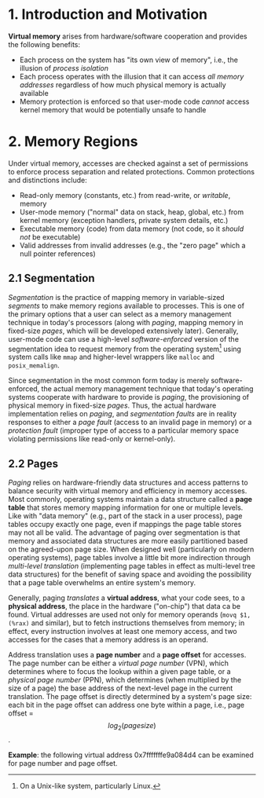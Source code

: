 # 1. Introduction and Motivation

**Virtual memory** arises from hardware/software cooperation and provides the following benefits:
* Each process on the system has "its own view of memory", i.e., the illusion of _process isolation_
* Each process operates with the illusion that it can access _all memory addresses_ regardless of how much physical memory is actually available
* Memory protection is enforced so that user-mode code _cannot_ access kernel memory that would be potentially unsafe to handle

# 2. Memory Regions

Under virtual memory, accesses are checked against a set of permissions to enforce process separation and related protections. Common protections and distinctions include:
* Read-only memory (constants, etc.) from read-write, or _writable_, memory
* User-mode memory ("normal" data on stack, heap, global, etc.) from kernel memory (exception handlers, private system details, etc.)
* Executable memory (code) from data memory (not code, so it _should not_ be executable)
* Valid addresses from invalid addresses (e.g., the "zero page" which a null pointer references)

## 2.1 Segmentation

_Segmentation_ is the practice of mapping memory in variable-sized _segments_ to make memory regions available to processes. This is one of the primary options that a user can select as a memory management technique in today's processors (along with _paging_, mapping memory in fixed-size _pages_, which will be developed extensively later). Generally, user-mode code can use a high-level _software-enforced_ version of the segmentation idea to request memory from the operating system[^1] using system calls like `mmap` and higher-level wrappers like `malloc` and `posix_memalign`.

Since segmentation in the most common form today is merely software-enforced, the actual memory management technique that today's operating systems cooperate with hardware to provide is _paging_, the provisioning of physical memory in fixed-size _pages_. Thus, the actual hardware implementation relies on _paging_, and _segmentation faults_ are in reality responses to either a _page fault_ (access to an invalid page in memory) or a _protection fault_ (improper type of access to a particular memory space violating permissions like read-only or kernel-only).

## 2.2 Pages

_Paging_ relies on hardware-friendly data structures and access patterns to balance security with virtual memory and efficiency in memory accesses. Most commonly, operating systems maintain a data structure called a **page table** that stores memory mapping information for one or multiple levels. Like with "data memory" (e.g., part of the stack in a user process), page tables occupy exactly one page, even if mappings the page table stores may not all be valid. The advantage of paging over segmentation is that memory and associated data structures are more easily partitioned based on the agreed-upon page size. When designed well (particularly on modern operating systems), page tables involve a little bit more indirection through _multi-level translation_ (implementing page tables in effect as multi-level tree data structures) for the benefit of saving space and avoiding the possibility that a page table overwhelms an entire system's memory.

Generally, paging _translates_ a **virtual address**, what your code sees, to a **physical address**, the place in the hardware ("on-chip") that data ca be found. Virtual addresses are used not only for memory operands (`movq $1, (%rax)` and similar), but to fetch instructions themselves from memory; in effect, every instruction involves at least one memory access, and two accesses for the cases that a memory address is an operand.

Address translation uses a **page number** and a **page offset** for accesses. The page number can be either a _virtual page number_ (VPN), which determines where to focus the lookup within a given page table, or a _physical page number_ (PPN), which determines (when multiplied by the size of a page) the base address of the next-level page in the current translation. The page offset is directly determined by a system's page size: each bit in the page offset can address one byte within a page, i.e., page offset = $$log_{2}(page size)$$.

**Example**: the following virtual address 0x7fffffffe9a084d4 can be examined for page number and page offset. 

[^1]: On a Unix-like system, particularly Linux.

